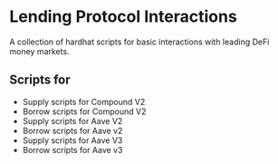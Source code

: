 # Lending Protocol Interactions

A collection of hardhat scripts for basic interactions with leading DeFi money markets.

## Scripts for

- Supply scripts for Compound V2
- Borrow scripts for Compound V2
- Supply scripts for Aave V2
- Borrow scripts for Aave v2
- Supply scripts for Aave V3
- Borrow scripts for Aave v3

